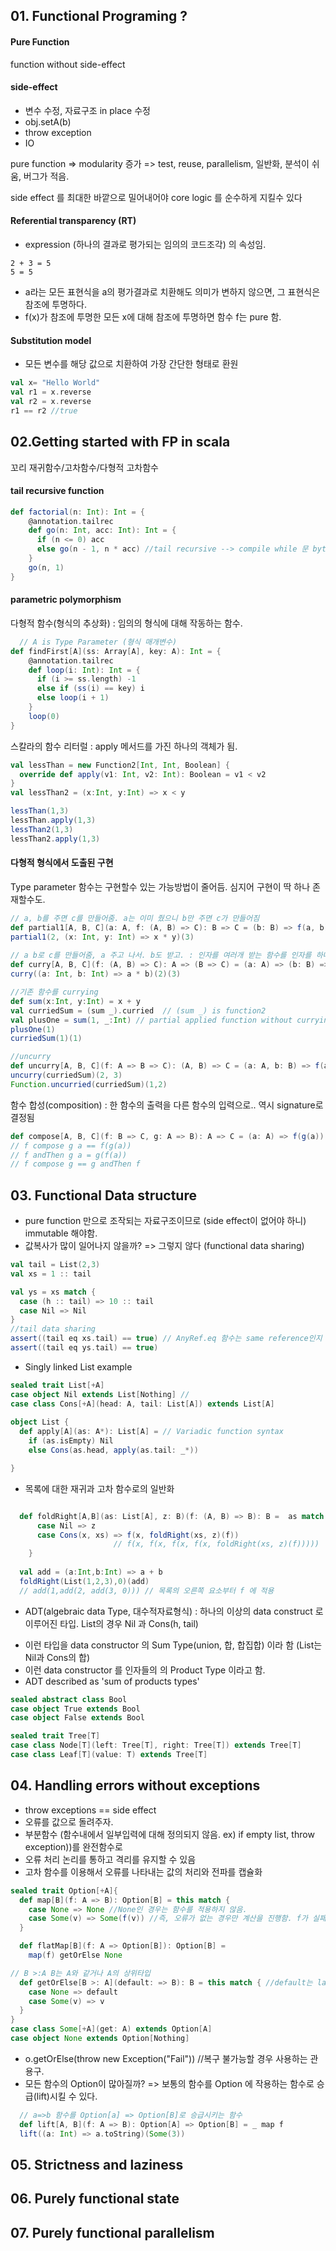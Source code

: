 ## 01. Functional Programing ?
#### Pure Function
function without side-effect

#### side-effect
- 변수 수정, 자료구조 in place 수정
- obj.setA(b)
- throw exception
- IO

pure function =>  modularity 증가 => test, reuse, parallelism, 일반화, 분석이 쉬움, 버그가 적음.

side effect 를 최대한 바깥으로 밀어내어야 core logic 를 순수하게 지킬수 있다

#### Referential transparency (RT)
- expression (하나의 결과로 평가되는 임의의 코드조각) 의 속성임.
````
2 + 3 = 5
5 = 5   
````
- a라는 모든 표현식을 a의 평가결과로 치환해도 의미가 변하지 않으면, 그 표현식은 참조에 투명하다.
- f(x)가 참조에 투명한 모든 x에 대해 참조에 투명하면 함수 f는 pure 함.

#### Substitution model
- 모든 변수를 해당 값으로 치환하여 가장 간단한 형태로 환원
````scala
val x= "Hello World"
val r1 = x.reverse
val r2 = x.reverse
r1 == r2 //true
````

## 02.Getting started with FP in scala
꼬리 재귀함수/고차함수/다형적 고차함수

#### tail recursive function
````scala
def factorial(n: Int): Int = {
    @annotation.tailrec 
    def go(n: Int, acc: Int): Int = {
      if (n <= 0) acc
      else go(n - 1, n * acc) //tail recursive --> compile while 문 byte code
    }
    go(n, 1)
}
````
#### parametric polymorphism
다형적 함수(형식의 추상화) : 임의의 형식에 대해 작동하는 함수.
````scala
  // A is Type Parameter (형식 매개변수)
def findFirst[A](ss: Array[A], key: A): Int = {
    @annotation.tailrec
    def loop(i: Int): Int = {
      if (i >= ss.length) -1
      else if (ss(i) == key) i
      else loop(i + 1)
    }
    loop(0)
}
````
스칼라의 함수 리터럴 : apply 메서드를 가진 하나의 객체가 됨.
````scala
val lessThan = new Function2[Int, Int, Boolean] {
  override def apply(v1: Int, v2: Int): Boolean = v1 < v2
}
val lessThan2 = (x:Int, y:Int) => x < y

lessThan(1,3)
lessThan.apply(1,3)
lessThan2(1,3)
lessThan2.apply(1,3)
````
#### 다형적 형식에서 도출된 구현 
Type parameter 함수는 구현할수 있는 가능방법이 줄어듬. 심지어 구현이 딱 하나 존재할수도.
````scala
// a, b를 주면 c를 만들어줌. a는 이미 줬으니 b만 주면 c가 만들어짐
def partial1[A, B, C](a: A, f: (A, B) => C): B => C = (b: B) => f(a, b)
partial1(2, (x: Int, y: Int) => x * y)(3)
  
// a b로 c를 만들어줌, a 주고 나서. b도 받고. : 인자를 여러개 받는 함수를 인자를 하나씩 받을 수있는 chain으로 만듬.
def curry[A, B, C](f: (A, B) => C): A => (B => C) = (a: A) => (b: B) => f(a, b)
curry((a: Int, b: Int) => a * b)(2)(3)

//기존 함수를 currying
def sum(x:Int, y:Int) = x + y
val curriedSum = (sum _).curried  // (sum _) is function2
val plusOne = sum(1, _:Int) // partial applied function without currying
plusOne(1)
curriedSum(1)(1)

//uncurry
def uncurry[A, B, C](f: A => B => C): (A, B) => C = (a: A, b: B) => f(a)(b)
uncurry(curriedSum)(2, 3)
Function.uncurried(curriedSum)(1,2)

````
함수 합성(composition) : 한 함수의 출력을 다른 함수의 입력으로.. 역시 signature로 결정됨
````scala
def compose[A, B, C](f: B => C, g: A => B): A => C = (a: A) => f(g(a))
// f compose g a == f(g(a))
// f andThen g a = g(f(a))
// f compose g == g andThen f
````

## 03. Functional Data structure
- pure function 만으로 조작되는 자료구조이므로 (side effect이 없어야 하니) immutable 해야함.
- 값복사가 많이 일어나지 않을까? => 그렇지 않다 (functional data sharing)

````scala
val tail = List(2,3)
val xs = 1 :: tail

val ys = xs match {
  case (h :: tail) => 10 :: tail
  case Nil => Nil
}   
//tail data sharing
assert((tail eq xs.tail) == true) // AnyRef.eq 함수는 same reference인지 비교함
assert((tail eq ys.tail) == true)
````

- Singly linked List example

````scala
sealed trait List[+A]
case object Nil extends List[Nothing] // 
case class Cons[+A](head: A, tail: List[A]) extends List[A]
 
object List {
  def apply[A](as: A*): List[A] = // Variadic function syntax
    if (as.isEmpty) Nil
    else Cons(as.head, apply(as.tail: _*))

}
````

- 목록에 대한 재귀과 고차 함수로의 일반화

````scala

  def foldRight[A,B](as: List[A], z: B)(f: (A, B) => B): B =  as match {
      case Nil => z
      case Cons(x, xs) => f(x, foldRight(xs, z)(f))  
                       // f(x, f(x, f(x, f(x, foldRight(xs, z)(f)))))
    }
    
  val add = (a:Int,b:Int) => a + b
  foldRight(List(1,2,3),0)(add)
  // add(1,add(2, add(3, 0))) // 목록의 오른쪽 요소부터 f 에 적용 
````

- ADT(algebraic data Type, 대수적자료형식) : 하나의 이상의 data construct 로 이루어진 타입. List의 경우 Nil 과 Cons(h, tail)
+ 이런 타입을 data constructor 의 Sum Type(union, 합, 합집합) 이라 함 (List는 Nil과 Cons의 합)
+ 이런 data constructor 를 인자들의 의 Product Type 이라고 함.
+ ADT described as 'sum of products types' 

````scala
sealed abstract class Bool
case object True extends Bool
case object False extends Bool

sealed trait Tree[T]
case class Node[T](left: Tree[T], right: Tree[T]) extends Tree[T]
case class Leaf[T](value: T) extends Tree[T]
````

## 04. Handling errors without exceptions

- throw exceptions  == side effect
- 오류를 값으로 돌려주자.
- 부분함수 (함수내에서 일부입력에 대해 정의되지 않음. ex) if empty list, throw exception))를 완전함수로
- 오류 처리 논리를 통하고 격리를 유지할 수 있음
- 고차 함수를 이용해서 오류를 나타내는 값의 처리와 전파를 캡슐화

````scala
sealed trait Option[+A]{
  def map[B](f: A => B): Option[B] = this match {
    case None => None //None인 경우는 함수를 적용하지 않음.
    case Some(v) => Some(f(v)) //즉, 오류가 없는 경우만 계산을 진행함. f가 실패하면?
  }

  def flatMap[B](f: A => Option[B]): Option[B] =
    map(f) getOrElse None

// B >:A B는 A와 같거나 A의 상위타입
  def getOrElse[B >: A](default: => B): B = this match { //default는 lazy paramter (실제로 쓰일때까지 평가되지 않음)
    case None => default
    case Some(v) => v
  }
}
case class Some[+A](get: A) extends Option[A]
case object None extends Option[Nothing]
````

- o.getOrElse(throw new Exception("Fail")) //복구 불가능할 경우 사용하는 관용구.
- 모든 함수의 Option이 많아질까? => 보통의 함수를 Option 에 작용하는 함수로 승급(lift)시킬 수 있다.

````scala
  // a=>b 함수를 Option[a] => Option[B]로 승급시키는 함수
  def lift[A, B](f: A => B): Option[A] => Option[B] = _ map f
  lift((a: Int) => a.toString)(Some(3))
````

## 05. Strictness and laziness
## 06. Purely functional state
## 07. Purely functional parallelism

